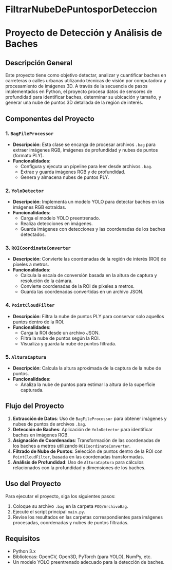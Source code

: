 # FiltrarNubeDePuntosporDeteccion
# Proyecto de Detección y Análisis de Baches

## Descripción General
Este proyecto tiene como objetivo detectar, analizar y cuantificar baches en carreteras o calles urbanas utilizando técnicas de visión por computadora y procesamiento de imágenes 3D. A través de la secuencia de pasos implementados en Python, el proyecto procesa datos de sensores de profundidad para identificar baches, determinar su ubicación y tamaño, y generar una nube de puntos 3D detallada de la región de interés.

## Componentes del Proyecto

### 1. `BagFileProcessor`
- **Descripción**: Esta clase se encarga de procesar archivos `.bag` para extraer imágenes RGB, imágenes de profundidad y nubes de puntos (formato PLY).
- **Funcionalidades**:
  - Configura y ejecuta un pipeline para leer desde archivos `.bag`.
  - Extrae y guarda imágenes RGB y de profundidad.
  - Genera y almacena nubes de puntos PLY.

### 2. `YoloDetector`
- **Descripción**: Implementa un modelo YOLO para detectar baches en las imágenes RGB extraídas.
- **Funcionalidades**:
  - Carga el modelo YOLO preentrenado.
  - Realiza detecciones en imágenes.
  - Guarda imágenes con detecciones y las coordenadas de los baches detectados.

### 3. `ROICoordinateConverter`
- **Descripción**: Convierte las coordenadas de la región de interés (ROI) de píxeles a metros.
- **Funcionalidades**:
  - Calcula la escala de conversión basada en la altura de captura y resolución de la cámara.
  - Convierte coordenadas de la ROI de píxeles a metros.
  - Guarda las coordenadas convertidas en un archivo JSON.

### 4. `PointCloudFilter`
- **Descripción**: Filtra la nube de puntos PLY para conservar solo aquellos puntos dentro de la ROI.
- **Funcionalidades**:
  - Carga la ROI desde un archivo JSON.
  - Filtra la nube de puntos según la ROI.
  - Visualiza y guarda la nube de puntos filtrada.

### 5. `AlturaCaptura`
- **Descripción**: Calcula la altura aproximada de la captura de la nube de puntos.
- **Funcionalidades**:
  - Analiza la nube de puntos para estimar la altura de la superficie capturada.

## Flujo del Proyecto
1. **Extracción de Datos**: Uso de `BagFileProcessor` para obtener imágenes y nubes de puntos de archivos `.bag`.
2. **Detección de Baches**: Aplicación de `YoloDetector` para identificar baches en imágenes RGB.
3. **Asignación de Coordenadas**: Transformación de las coordenadas de los baches a metros utilizando `ROICoordinateConverter`.
4. **Filtrado de Nube de Puntos**: Selección de puntos dentro de la ROI con `PointCloudFilter`, basada en las coordenadas transformadas.
5. **Análisis de Profundidad**: Uso de `AlturaCaptura` para cálculos relacionados con la profundidad y dimensiones de los baches.

## Uso del Proyecto
Para ejecutar el proyecto, siga los siguientes pasos:
1. Coloque su archivo `.bag` en la carpeta `POO/ArchivoBag`.
2. Ejecute el script principal `main.py`.
3. Revise los resultados en las carpetas correspondientes para imágenes procesadas, coordenadas y nubes de puntos filtradas.

## Requisitos
- Python 3.x
- Bibliotecas: OpenCV, Open3D, PyTorch (para YOLO), NumPy, etc.
- Un modelo YOLO preentrenado adecuado para la detección de baches.

